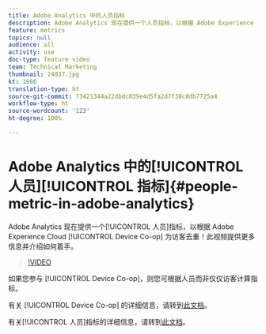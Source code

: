 ```yaml
---
title: Adobe Analytics 中的人员指标
description: Adobe Analytics 现在提供一个人员指标，以根据 Adobe Experience Cloud Device Co-op 为访客去重！此视频提供更多信息并介绍如何着手。
feature: metrics
topics: null
audience: all
activity: use
doc-type: feature video
team: Technical Marketing
thumbnail: 24037.jpg
kt: 1986
translation-type: ht
source-git-commit: 73421344a22dbdc839e4d5fa2d7f38c8db7725a4
workflow-type: ht
source-wordcount: '123'
ht-degree: 100%

---
```



# Adobe Analytics 中的[!UICONTROL 人员][!UICONTROL 指标]{#people-metric-in-adobe-analytics}

Adobe Analytics 现在提供一个[!UICONTROL 人员]指标，以根据 Adobe Experience Cloud [!UICONTROL Device Co-op] 为访客去重！此视频提供更多信息并介绍如何着手。

>[!VIDEO](https://video.tv.adobe.com/v/24037/?quality=12)

如果您参与 [!UICONTROL Device Co-op]，则您可根据人员而非仅仅访客计算指标。

有关 [!UICONTROL Device Co-op] 的详细信息，请转到[此文档](https://marketing.adobe.com/resources/help/en_US/mcdc/)。

有关[!UICONTROL 人员]指标的详细信息，请转到[此文档](https://marketing.adobe.com/resources/help/en_US/mcdc/mcdc-people.html)。
